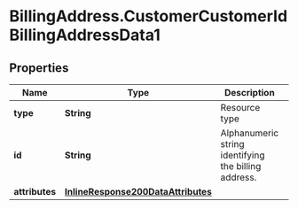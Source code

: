 # BillingAddress.CustomerCustomerIdBillingAddressData1

## Properties

Name | Type | Description | Notes
------------ | ------------- | ------------- | -------------
**type** | **String** | Resource type | [optional] 
**id** | **String** | Alphanumeric string identifying the billing address. | [optional] 
**attributes** | [**InlineResponse200DataAttributes**](InlineResponse200DataAttributes.md) |  | [optional] 


